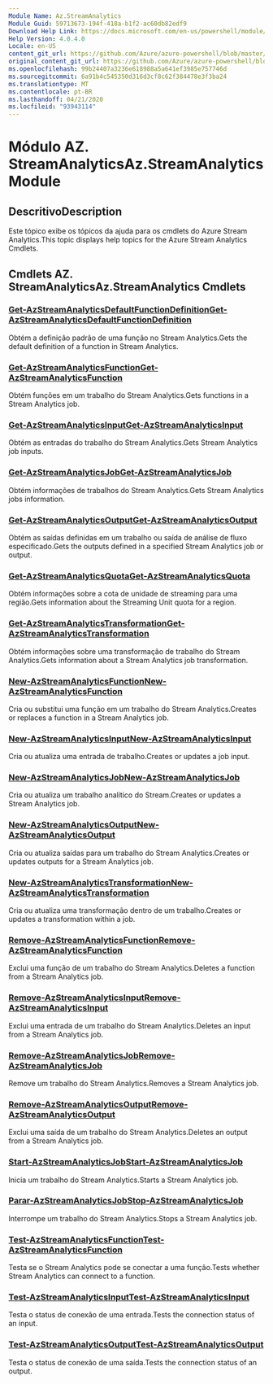 ```yaml
---
Module Name: Az.StreamAnalytics
Module Guid: 59713673-194f-418a-b1f2-ac60db82edf9
Download Help Link: https://docs.microsoft.com/en-us/powershell/module/az.streamanalytics
Help Version: 4.0.4.0
Locale: en-US
content_git_url: https://github.com/Azure/azure-powershell/blob/master/src/StreamAnalytics/StreamAnalytics/help/Az.StreamAnalytics.md
original_content_git_url: https://github.com/Azure/azure-powershell/blob/master/src/StreamAnalytics/StreamAnalytics/help/Az.StreamAnalytics.md
ms.openlocfilehash: 99b24407a3236e618988a5a641ef3985e757746d
ms.sourcegitcommit: 6a91b4c545350d316d3cf8c62f384478e3f3ba24
ms.translationtype: MT
ms.contentlocale: pt-BR
ms.lasthandoff: 04/21/2020
ms.locfileid: "93943114"
---
```

# <span data-ttu-id="9e90e-101">Módulo AZ. StreamAnalytics</span><span class="sxs-lookup"><span data-stu-id="9e90e-101">Az.StreamAnalytics Module</span></span>
## <span data-ttu-id="9e90e-102">Descritivo</span><span class="sxs-lookup"><span data-stu-id="9e90e-102">Description</span></span>
<span data-ttu-id="9e90e-103">Este tópico exibe os tópicos da ajuda para os cmdlets do Azure Stream Analytics.</span><span class="sxs-lookup"><span data-stu-id="9e90e-103">This topic displays help topics for the Azure Stream Analytics Cmdlets.</span></span>

## <span data-ttu-id="9e90e-104">Cmdlets AZ. StreamAnalytics</span><span class="sxs-lookup"><span data-stu-id="9e90e-104">Az.StreamAnalytics Cmdlets</span></span>
### [<span data-ttu-id="9e90e-105">Get-AzStreamAnalyticsDefaultFunctionDefinition</span><span class="sxs-lookup"><span data-stu-id="9e90e-105">Get-AzStreamAnalyticsDefaultFunctionDefinition</span></span>](Get-AzStreamAnalyticsDefaultFunctionDefinition.md)
<span data-ttu-id="9e90e-106">Obtém a definição padrão de uma função no Stream Analytics.</span><span class="sxs-lookup"><span data-stu-id="9e90e-106">Gets the default definition of a function in Stream Analytics.</span></span>

### [<span data-ttu-id="9e90e-107">Get-AzStreamAnalyticsFunction</span><span class="sxs-lookup"><span data-stu-id="9e90e-107">Get-AzStreamAnalyticsFunction</span></span>](Get-AzStreamAnalyticsFunction.md)
<span data-ttu-id="9e90e-108">Obtém funções em um trabalho do Stream Analytics.</span><span class="sxs-lookup"><span data-stu-id="9e90e-108">Gets functions in a Stream Analytics job.</span></span>

### [<span data-ttu-id="9e90e-109">Get-AzStreamAnalyticsInput</span><span class="sxs-lookup"><span data-stu-id="9e90e-109">Get-AzStreamAnalyticsInput</span></span>](Get-AzStreamAnalyticsInput.md)
<span data-ttu-id="9e90e-110">Obtém as entradas do trabalho do Stream Analytics.</span><span class="sxs-lookup"><span data-stu-id="9e90e-110">Gets Stream Analytics job inputs.</span></span>

### [<span data-ttu-id="9e90e-111">Get-AzStreamAnalyticsJob</span><span class="sxs-lookup"><span data-stu-id="9e90e-111">Get-AzStreamAnalyticsJob</span></span>](Get-AzStreamAnalyticsJob.md)
<span data-ttu-id="9e90e-112">Obtém informações de trabalhos do Stream Analytics.</span><span class="sxs-lookup"><span data-stu-id="9e90e-112">Gets Stream Analytics jobs information.</span></span>

### [<span data-ttu-id="9e90e-113">Get-AzStreamAnalyticsOutput</span><span class="sxs-lookup"><span data-stu-id="9e90e-113">Get-AzStreamAnalyticsOutput</span></span>](Get-AzStreamAnalyticsOutput.md)
<span data-ttu-id="9e90e-114">Obtém as saídas definidas em um trabalho ou saída de análise de fluxo especificado.</span><span class="sxs-lookup"><span data-stu-id="9e90e-114">Gets the outputs defined in a specified Stream Analytics job or output.</span></span>

### [<span data-ttu-id="9e90e-115">Get-AzStreamAnalyticsQuota</span><span class="sxs-lookup"><span data-stu-id="9e90e-115">Get-AzStreamAnalyticsQuota</span></span>](Get-AzStreamAnalyticsQuota.md)
<span data-ttu-id="9e90e-116">Obtém informações sobre a cota de unidade de streaming para uma região.</span><span class="sxs-lookup"><span data-stu-id="9e90e-116">Gets information about the Streaming Unit quota for a region.</span></span>

### [<span data-ttu-id="9e90e-117">Get-AzStreamAnalyticsTransformation</span><span class="sxs-lookup"><span data-stu-id="9e90e-117">Get-AzStreamAnalyticsTransformation</span></span>](Get-AzStreamAnalyticsTransformation.md)
<span data-ttu-id="9e90e-118">Obtém informações sobre uma transformação de trabalho do Stream Analytics.</span><span class="sxs-lookup"><span data-stu-id="9e90e-118">Gets information about a Stream Analytics job transformation.</span></span>

### [<span data-ttu-id="9e90e-119">New-AzStreamAnalyticsFunction</span><span class="sxs-lookup"><span data-stu-id="9e90e-119">New-AzStreamAnalyticsFunction</span></span>](New-AzStreamAnalyticsFunction.md)
<span data-ttu-id="9e90e-120">Cria ou substitui uma função em um trabalho do Stream Analytics.</span><span class="sxs-lookup"><span data-stu-id="9e90e-120">Creates or replaces a function in a Stream Analytics job.</span></span>

### [<span data-ttu-id="9e90e-121">New-AzStreamAnalyticsInput</span><span class="sxs-lookup"><span data-stu-id="9e90e-121">New-AzStreamAnalyticsInput</span></span>](New-AzStreamAnalyticsInput.md)
<span data-ttu-id="9e90e-122">Cria ou atualiza uma entrada de trabalho.</span><span class="sxs-lookup"><span data-stu-id="9e90e-122">Creates or updates a job input.</span></span>

### [<span data-ttu-id="9e90e-123">New-AzStreamAnalyticsJob</span><span class="sxs-lookup"><span data-stu-id="9e90e-123">New-AzStreamAnalyticsJob</span></span>](New-AzStreamAnalyticsJob.md)
<span data-ttu-id="9e90e-124">Cria ou atualiza um trabalho analítico do Stream.</span><span class="sxs-lookup"><span data-stu-id="9e90e-124">Creates or updates a Stream Analytics job.</span></span>

### [<span data-ttu-id="9e90e-125">New-AzStreamAnalyticsOutput</span><span class="sxs-lookup"><span data-stu-id="9e90e-125">New-AzStreamAnalyticsOutput</span></span>](New-AzStreamAnalyticsOutput.md)
<span data-ttu-id="9e90e-126">Cria ou atualiza saídas para um trabalho do Stream Analytics.</span><span class="sxs-lookup"><span data-stu-id="9e90e-126">Creates or updates outputs for a Stream Analytics job.</span></span>

### [<span data-ttu-id="9e90e-127">New-AzStreamAnalyticsTransformation</span><span class="sxs-lookup"><span data-stu-id="9e90e-127">New-AzStreamAnalyticsTransformation</span></span>](New-AzStreamAnalyticsTransformation.md)
<span data-ttu-id="9e90e-128">Cria ou atualiza uma transformação dentro de um trabalho.</span><span class="sxs-lookup"><span data-stu-id="9e90e-128">Creates or updates a transformation within a job.</span></span>

### [<span data-ttu-id="9e90e-129">Remove-AzStreamAnalyticsFunction</span><span class="sxs-lookup"><span data-stu-id="9e90e-129">Remove-AzStreamAnalyticsFunction</span></span>](Remove-AzStreamAnalyticsFunction.md)
<span data-ttu-id="9e90e-130">Exclui uma função de um trabalho do Stream Analytics.</span><span class="sxs-lookup"><span data-stu-id="9e90e-130">Deletes a function from a Stream Analytics job.</span></span>

### [<span data-ttu-id="9e90e-131">Remove-AzStreamAnalyticsInput</span><span class="sxs-lookup"><span data-stu-id="9e90e-131">Remove-AzStreamAnalyticsInput</span></span>](Remove-AzStreamAnalyticsInput.md)
<span data-ttu-id="9e90e-132">Exclui uma entrada de um trabalho do Stream Analytics.</span><span class="sxs-lookup"><span data-stu-id="9e90e-132">Deletes an input from a Stream Analytics job.</span></span>

### [<span data-ttu-id="9e90e-133">Remove-AzStreamAnalyticsJob</span><span class="sxs-lookup"><span data-stu-id="9e90e-133">Remove-AzStreamAnalyticsJob</span></span>](Remove-AzStreamAnalyticsJob.md)
<span data-ttu-id="9e90e-134">Remove um trabalho do Stream Analytics.</span><span class="sxs-lookup"><span data-stu-id="9e90e-134">Removes a Stream Analytics job.</span></span>

### [<span data-ttu-id="9e90e-135">Remove-AzStreamAnalyticsOutput</span><span class="sxs-lookup"><span data-stu-id="9e90e-135">Remove-AzStreamAnalyticsOutput</span></span>](Remove-AzStreamAnalyticsOutput.md)
<span data-ttu-id="9e90e-136">Exclui uma saída de um trabalho do Stream Analytics.</span><span class="sxs-lookup"><span data-stu-id="9e90e-136">Deletes an output from a Stream Analytics job.</span></span>

### [<span data-ttu-id="9e90e-137">Start-AzStreamAnalyticsJob</span><span class="sxs-lookup"><span data-stu-id="9e90e-137">Start-AzStreamAnalyticsJob</span></span>](Start-AzStreamAnalyticsJob.md)
<span data-ttu-id="9e90e-138">Inicia um trabalho do Stream Analytics.</span><span class="sxs-lookup"><span data-stu-id="9e90e-138">Starts a Stream Analytics job.</span></span>

### [<span data-ttu-id="9e90e-139">Parar-AzStreamAnalyticsJob</span><span class="sxs-lookup"><span data-stu-id="9e90e-139">Stop-AzStreamAnalyticsJob</span></span>](Stop-AzStreamAnalyticsJob.md)
<span data-ttu-id="9e90e-140">Interrompe um trabalho do Stream Analytics.</span><span class="sxs-lookup"><span data-stu-id="9e90e-140">Stops a Stream Analytics job.</span></span>

### [<span data-ttu-id="9e90e-141">Test-AzStreamAnalyticsFunction</span><span class="sxs-lookup"><span data-stu-id="9e90e-141">Test-AzStreamAnalyticsFunction</span></span>](Test-AzStreamAnalyticsFunction.md)
<span data-ttu-id="9e90e-142">Testa se o Stream Analytics pode se conectar a uma função.</span><span class="sxs-lookup"><span data-stu-id="9e90e-142">Tests whether Stream Analytics can connect to a function.</span></span>

### [<span data-ttu-id="9e90e-143">Test-AzStreamAnalyticsInput</span><span class="sxs-lookup"><span data-stu-id="9e90e-143">Test-AzStreamAnalyticsInput</span></span>](Test-AzStreamAnalyticsInput.md)
<span data-ttu-id="9e90e-144">Testa o status de conexão de uma entrada.</span><span class="sxs-lookup"><span data-stu-id="9e90e-144">Tests the connection status of an input.</span></span>

### [<span data-ttu-id="9e90e-145">Test-AzStreamAnalyticsOutput</span><span class="sxs-lookup"><span data-stu-id="9e90e-145">Test-AzStreamAnalyticsOutput</span></span>](Test-AzStreamAnalyticsOutput.md)
<span data-ttu-id="9e90e-146">Testa o status de conexão de uma saída.</span><span class="sxs-lookup"><span data-stu-id="9e90e-146">Tests the connection status of an output.</span></span>

